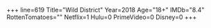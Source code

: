 +++
line=619
Title="Wild District"
Year=2018
Age="18+"
IMDb="8.4"
RottenTomatoes=""
Netflix=1
Hulu=0
PrimeVideo=0
Disney=0
+++

